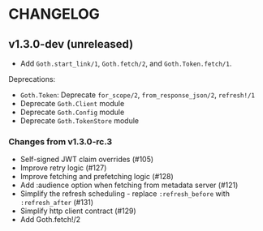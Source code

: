 # CHANGELOG

## v1.3.0-dev (unreleased)

* Add `Goth.start_link/1`, `Goth.fetch/2`, and `Goth.Token.fetch/1`.

Deprecations:

* `Goth.Token`: Deprecate `for_scope/2`, `from_response_json/2`, `refresh!/1`
* Deprecate `Goth.Client` module
* Deprecate `Goth.Config` module
* Deprecate `Goth.TokenStore` module

### Changes from v1.3.0-rc.3

  * Self-signed JWT claim overrides (#105)
  * Improve retry logic (#127)
  * Improve fetching and prefetching logic (#128)
  * Add :audience option when fetching from metadata server (#121)
  * Simplify the refresh scheduling - replace `:refresh_before` with `:refresh_after` (#131)
  * Simplify http client contract (#129)
  * Add Goth.fetch!/2
